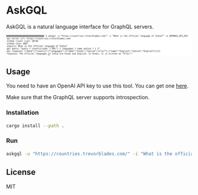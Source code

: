 # AskGQL

AskGQL is a natural language interface for GraphQL servers.

![demo](demo.png)

## Usage

You need to have an OpenAI API key to use this tool. You can get one [here](https://platform.openai.com/signup).

Make sure that the GraphQL server supports introspection.

### Installation

```bash
cargo install --path .
```

### Run

```bash
askgql -u "https://countries.trevorblades.com/" -i "What is the official language of India?" -a $OPENAI_API_KEY
```

## License

MIT
